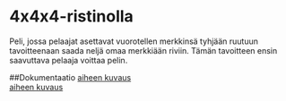 # 4x4x4-ristinolla

Peli, jossa pelaajat asettavat vuorotellen merkkinsä tyhjään ruutuun tavoitteenaan saada neljä omaa merkkiään riviin. Tämän tavoitteen ensin saavuttava pelaaja voittaa pelin.

##Dokumentaatio
[aiheen kuvaus](dokumentaatio/aiheenKuvausJaRakenne.md)  
[aiheen kuvaus](dokumentaatio/tuntikirjanpito.md)
